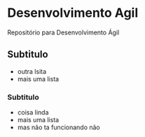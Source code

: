 # Desenvolvimento Agil
 Repositório para Desenvolvimento Ágil
## Subtitulo 
- outra lsita
- mais uma lista

### Subtitulo 
- coisa linda
- mais uma lista 
- mas não ta funcionando não
